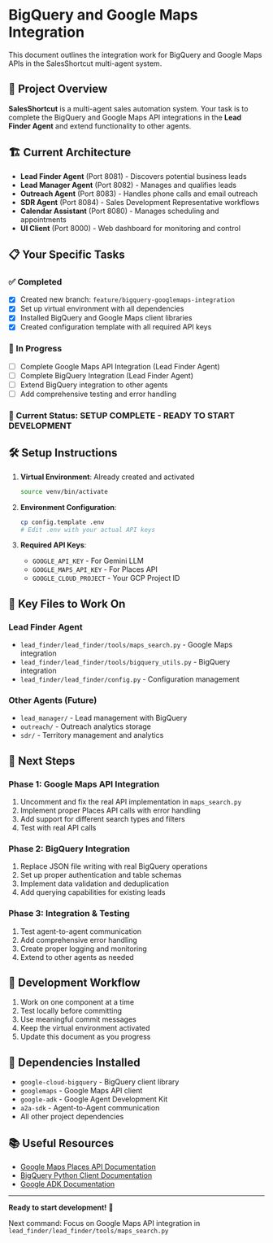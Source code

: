 # BigQuery and Google Maps Integration

This document outlines the integration work for BigQuery and Google Maps APIs in the SalesShortcut multi-agent system.

## 🎯 Project Overview

**SalesShortcut** is a multi-agent sales automation system. Your task is to complete the BigQuery and Google Maps API integrations in the **Lead Finder Agent** and extend functionality to other agents.

## 🏗️ Current Architecture

- **Lead Finder Agent** (Port 8081) - Discovers potential business leads
- **Lead Manager Agent** (Port 8082) - Manages and qualifies leads  
- **Outreach Agent** (Port 8083) - Handles phone calls and email outreach
- **SDR Agent** (Port 8084) - Sales Development Representative workflows
- **Calendar Assistant** (Port 8080) - Manages scheduling and appointments
- **UI Client** (Port 8000) - Web dashboard for monitoring and control

## 📋 Your Specific Tasks

### ✅ Completed
- [x] Created new branch: `feature/bigquery-googlemaps-integration`
- [x] Set up virtual environment with all dependencies
- [x] Installed BigQuery and Google Maps client libraries
- [x] Created configuration template with all required API keys

### 🔄 In Progress
- [ ] Complete Google Maps API Integration (Lead Finder Agent)
- [ ] Complete BigQuery Integration (Lead Finder Agent)
- [ ] Extend BigQuery integration to other agents
- [ ] Add comprehensive testing and error handling

### 📍 Current Status: **SETUP COMPLETE - READY TO START DEVELOPMENT**

## 🛠️ Setup Instructions

1. **Virtual Environment**: Already created and activated
   ```bash
   source venv/bin/activate
   ```

2. **Environment Configuration**:
   ```bash
   cp config.template .env
   # Edit .env with your actual API keys
   ```

3. **Required API Keys**:
   - `GOOGLE_API_KEY` - For Gemini LLM
   - `GOOGLE_MAPS_API_KEY` - For Places API
   - `GOOGLE_CLOUD_PROJECT` - Your GCP Project ID

## 📂 Key Files to Work On

### Lead Finder Agent
- `lead_finder/lead_finder/tools/maps_search.py` - Google Maps integration
- `lead_finder/lead_finder/tools/bigquery_utils.py` - BigQuery integration
- `lead_finder/lead_finder/config.py` - Configuration management

### Other Agents (Future)
- `lead_manager/` - Lead management with BigQuery
- `outreach/` - Outreach analytics storage
- `sdr/` - Territory management and analytics

## 🎯 Next Steps

### Phase 1: Google Maps API Integration
1. Uncomment and fix the real API implementation in `maps_search.py`
2. Implement proper Places API calls with error handling
3. Add support for different search types and filters
4. Test with real API calls

### Phase 2: BigQuery Integration  
1. Replace JSON file writing with real BigQuery operations
2. Set up proper authentication and table schemas
3. Implement data validation and deduplication
4. Add querying capabilities for existing leads

### Phase 3: Integration & Testing
1. Test agent-to-agent communication
2. Add comprehensive error handling
3. Create proper logging and monitoring
4. Extend to other agents as needed

## 🚀 Development Workflow

1. Work on one component at a time
2. Test locally before committing
3. Use meaningful commit messages
4. Keep the virtual environment activated
5. Update this document as you progress

## 🔧 Dependencies Installed

- `google-cloud-bigquery` - BigQuery client library
- `googlemaps` - Google Maps API client
- `google-adk` - Google Agent Development Kit
- `a2a-sdk` - Agent-to-Agent communication
- All other project dependencies

## 📚 Useful Resources

- [Google Maps Places API Documentation](https://developers.google.com/maps/documentation/places/web-service)
- [BigQuery Python Client Documentation](https://cloud.google.com/bigquery/docs/reference/libraries)
- [Google ADK Documentation](https://developers.google.com/agent-development-kit)

---

**Ready to start development!** 🚀

Next command: Focus on Google Maps API integration in `lead_finder/lead_finder/tools/maps_search.py` 